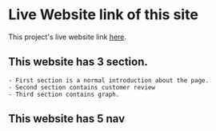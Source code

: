 # Live Website link of this site

This project's live website link [here](https://github.com/facebook/create-react-app).

## This website has 3 section.

    - First section is a normal introduction about the page.
    - Second section contains customer review
    - Third section contains graph.

## This website has 5 nav
